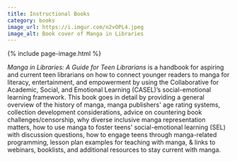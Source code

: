 ```yaml
---
title: Instructional Books
category: books
image_url: https://i.imgur.com/n2vOPL4.jpeg
image_alt: Book cover of Manga in Libraries
---
```

{% include page-image.html %}

<p><em>Manga in Libraries: A Guide for Teen Librarians</em> is a handbook for aspiring and current teen librarians on how to connect younger readers to manga for literacy, entertainment, and empowerment by using the Collaborative for Academic, Social, and Emotional Learning (CASEL)’s social-emotional learning framework. This book goes in detail by providing a general overview of the history of manga, manga publishers' age rating systems, collection development considerations, advice on countering book challenges/censorship, why diverse inclusive manga representation matters, how to use manga to foster teens' social-emotional learning (SEL) with discussion questions, how to engage teens through manga-related programming, lesson plan examples for teaching with manga, & links to webinars, booklists, and additional resources to stay current with manga.</p>



